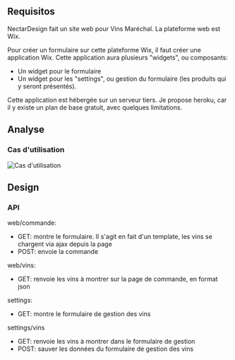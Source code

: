 ## Requisitos

NectarDesign fait un site web pour Vins Maréchal. La plateforme web est Wix. 

Pour créer un formulaire sur cette plateforme Wix, il faut créer une application Wix. 
Cette application aura plusieurs "widgets", ou composants:

+ Un widget pour le formulaire
+ Un widget pour les "settings", ou gestion du formulaire (les produits qui y seront présentés).

Cette application est hébergée sur un serveur tiers. Je propose heroku, car il y existe un plan 
de base gratuit, avec quelques limitations.

## Analyse

### Cas d'utilisation

![Cas d'utilisation][usecases]


## Design

### API

web/commande: 
+ GET: montre le formulaire. Il s'agit en fait d'un template, les vins se chargent via ajax depuis la page
+ POST: envoie la commande

web/vins:
+ GET: renvoie les vins à montrer sur la page de commande, en format json

settings: 
+ GET: montre le formulaire de gestion des vins

settings/vins
+ GET: renvoie les vins à montrer dans le formulaire de gestion
+ POST: sauver les données du formulaire de gestion des vins


[usecases]: http://yuml.me/7e28d3a6 "Cas d'utilisation"
